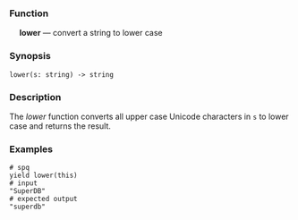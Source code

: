 ### Function

&emsp; **lower** &mdash; convert a string to lower case

### Synopsis

```
lower(s: string) -> string
```

### Description

The _lower_ function converts all upper case Unicode characters in `s`
to lower case and returns the result.

### Examples

```mdtest-spq
# spq
yield lower(this)
# input
"SuperDB"
# expected output
"superdb"
```
